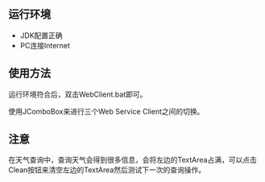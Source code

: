 ## 运行环境
- JDK配置正确
- PC连接Internet
## 使用方法
运行环境符合后，双击WebClient.bat即可。

使用JComboBox来进行三个Web Service Client之间的切换。
## 注意
在天气查询中，查询天气会得到很多信息，会将左边的TextArea占满，可以点击Clean按钮来清空左边的TextArea然后测试下一次的查询操作。